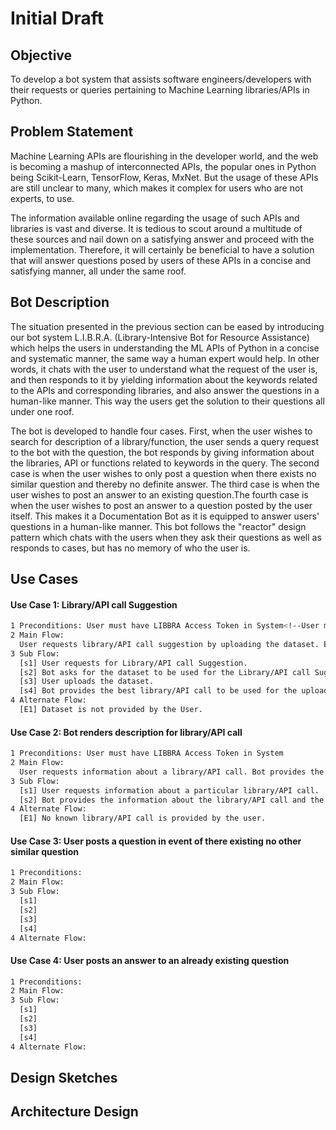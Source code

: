 # Initial Draft 

## Objective 
To develop a bot system that assists software engineers/developers with their requests or queries pertaining to Machine Learning  libraries/APIs in Python.

## Problem Statement  
Machine Learning APIs are flourishing in the developer world, and the web is becoming a mashup of interconnected APIs, the popular ones in Python being Scikit-Learn, TensorFlow, Keras, MxNet. But the usage of these APIs are still unclear to many, which makes it complex for users who are not experts, to use. 

The information available online regarding the usage of such APIs and libraries is vast and diverse. It is tedious to scout around a multitude of these sources and nail down on a satisfying answer and proceed with the implementation. Therefore, it will certainly be beneficial to have a solution that will answer questions posed by users of these APIs in a concise and satisfying manner, all under the same roof.  

## Bot Description

The situation presented in the previous section can be eased by introducing our bot system L.I.B.R.A. (Library-Intensive Bot for Resource Assistance) which helps the users in understanding the ML APIs of Python in a concise and systematic manner, the same way a human expert would help. In other words, it chats with the user to understand what the request of the user is, and then responds to it by yielding information about the keywords related to the APIs and corresponding libraries, and also answer the questions in a human-like manner. This way the users get the solution to their questions all under one roof.
 
The bot is developed to handle four cases. First, when the user wishes to search for description of a library/function, the user sends a query request to the bot with the question, the bot responds by giving information about the libraries, API or functions related to keywords in the query. The second case is when the user wishes to only post a question when there exists no similar question and thereby no definite answer. The third case is when the user wishes to post an answer to an existing question.The fourth case is when the user wishes to post an answer to a question posted by the user itself. This makes it a Documentation Bot as it is equipped to answer users' questions in a human-like manner. This bot follows the "reactor" design pattern which chats with the users when they ask their questions as well as responds to cases, but has no memory of who the user is.

## Use Cases 
#### Use Case 1: Library/API call Suggestion <!-- Bot suggests the library/API call to be used, in answer to a user's question -->
```bash
1 Preconditions: User must have LIBBRA Access Token in System<!--User must have a data set to know about the library to be used.-->
2 Main Flow: 
  User requests library/API call suggestion by uploading the dataset. Bot provides the best library/API call to be used for the uploaded   dataset.
3 Sub Flow:
  [s1] User requests for Library/API call Suggestion.
  [s2] Bot asks for the dataset to be used for the Library/API call Suggestion.
  [s3] User uploads the dataset.
  [s4] Bot provides the best library/API call to be used for the uploaded dataset.
4 Alternate Flow:
  [E1] Dataset is not provided by the User.
```

#### Use Case 2: Bot renders description for library/API call
```bash
1 Preconditions: User must have LIBBRA Access Token in System
2 Main Flow: 
  User requests information about a library/API call. Bot provides the information about the library/API call and the relevant links.
3 Sub Flow:
  [s1] User requests information about a particular library/API call.
  [s2] Bot provides the information about the library/API call and the relevant links.
4 Alternate Flow:
  [E1] No known library/API call is provided by the user.
```
 
#### Use Case 3: User posts a question in event of there existing no other similar question 
```bash
1 Preconditions:
2 Main Flow:
3 Sub Flow:
  [s1] 
  [s2]
  [s3]
  [s4]
4 Alternate Flow:
```
 
#### Use Case 4: User posts an answer to an already existing question 
```bash
1 Preconditions:
2 Main Flow:
3 Sub Flow:
  [s1] 
  [s2]
  [s3]
  [s4]
4 Alternate Flow:
```
 
<!--#### Use Case 5: User posts an answer to a question posted by the user itself 
1 Preconditions:
2 Main Flow:
3 Sub Flow:
4 Alternate Flow:-->
 
## Design Sketches 
## Architecture Design 


